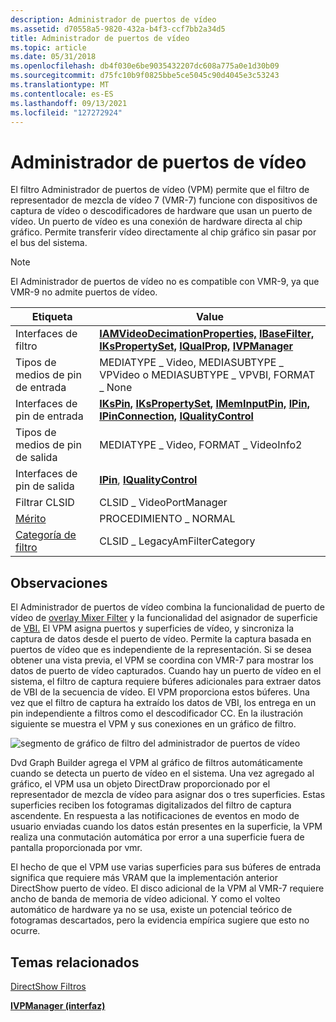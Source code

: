```yaml
---
description: Administrador de puertos de vídeo
ms.assetid: d70558a5-9820-432a-b4f3-ccf7bb2a34d5
title: Administrador de puertos de vídeo
ms.topic: article
ms.date: 05/31/2018
ms.openlocfilehash: db4f030e6be9035432207dc608a775a0e1d30b09
ms.sourcegitcommit: d75fc10b9f0825bbe5ce5045c90d4045e3c53243
ms.translationtype: MT
ms.contentlocale: es-ES
ms.lasthandoff: 09/13/2021
ms.locfileid: "127272924"
---
```

# <a name="video-port-manager"></a>Administrador de puertos de vídeo

El filtro Administrador de puertos de vídeo (VPM) permite que el filtro de representador de mezcla de vídeo 7 (VMR-7) funcione con dispositivos de captura de vídeo o descodificadores de hardware que usan un puerto de vídeo. Un puerto de vídeo es una conexión de hardware directa al chip gráfico. Permite transferir vídeo directamente al chip gráfico sin pasar por el bus del sistema.

> [!Note]  
> El Administrador de puertos de vídeo no es compatible con VMR-9, ya que VMR-9 no admite puertos de vídeo.

 



| Etiqueta | Value |
|------------------------------------------|----------------------------------------------------------------------------------------------------------------------------------------------------------------------------------------------------------------------|
| Interfaces de filtro                        | [**IAMVideoDecimationProperties,**](/windows/desktop/api/Strmif/nn-strmif-iamvideodecimationproperties) [**IBaseFilter,**](/windows/desktop/api/Strmif/nn-strmif-ibasefilter) [**IKsPropertySet,**](ikspropertyset.md) [**IQualProp,**](/previous-versions/windows/desktop/api/Amvideo/nn-amvideo-iqualprop) [**IVPManager**](/windows/desktop/api/Strmif/nn-strmif-ivpmanager) |
| Tipos de medios de pin de entrada                    | MEDIATYPE \_ Video, MEDIASUBTYPE \_ VPVideo o MEDIASUBTYPE \_ VPVBI, FORMAT \_ None                                                                                                                                         |
| Interfaces de pin de entrada                     | [**IKsPin,**](ikspin.md) [**IKsPropertySet,**](ikspropertyset.md) [**IMemInputPin,**](/windows/desktop/api/Strmif/nn-strmif-imeminputpin) [**IPin,**](/windows/desktop/api/Strmif/nn-strmif-ipin) [**IPinConnection,**](/windows/desktop/api/Strmif/nn-strmif-ipinconnection) [**IQualityControl**](/windows/desktop/api/Strmif/nn-strmif-iqualitycontrol) |
| Tipos de medios de pin de salida                   | MEDIATYPE \_ Video, FORMAT \_ VideoInfo2                                                                                                                                                                                 |
| Interfaces de pin de salida                    | [**IPin**](/windows/desktop/api/Strmif/nn-strmif-ipin), [ **IQualityControl**](/windows/desktop/api/Strmif/nn-strmif-iqualitycontrol)                                                                                                                                                     |
| Filtrar CLSID                             | CLSID \_ VideoPortManager                                                                                                                                                                                              |
| [Mérito](merit.md)                       | PROCEDIMIENTO \_ NORMAL                                                                                                                                                                                                        |
| [Categoría de filtro](filter-categories.md) | CLSID \_ LegacyAmFilterCategory                                                                                                                                                                                        |



 

## <a name="remarks"></a>Observaciones

El Administrador de puertos de vídeo combina la funcionalidad de puerto de vídeo de [overlay Mixer Filter](overlay-mixer-filter.md) y la funcionalidad del asignador de superficie de [VBI.](vbi-surface-allocator.md) El VPM asigna puertos y superficies de vídeo, y sincroniza la captura de datos desde el puerto de vídeo. Permite la captura basada en puertos de vídeo que es independiente de la representación. Si se desea obtener una vista previa, el VPM se coordina con VMR-7 para mostrar los datos de puerto de vídeo capturados. Cuando hay un puerto de vídeo en el sistema, el filtro de captura requiere búferes adicionales para extraer datos de VBI de la secuencia de vídeo. El VPM proporciona estos búferes. Una vez que el filtro de captura ha extraído los datos de VBI, los entrega en un pin independiente a filtros como el descodificador CC. En la ilustración siguiente se muestra el VPM y sus conexiones en un gráfico de filtro.

![segmento de gráfico de filtro del administrador de puertos de vídeo](images/vpm.png)

Dvd Graph Builder agrega el VPM al gráfico de filtros automáticamente cuando se detecta un puerto de vídeo en el sistema. Una vez agregado al gráfico, el VPM usa un objeto DirectDraw proporcionado por el representador de mezcla de vídeo para asignar dos o tres superficies. Estas superficies reciben los fotogramas digitalizados del filtro de captura ascendente. En respuesta a las notificaciones de eventos en modo de usuario enviadas cuando los datos están presentes en la superficie, la VPM realiza una conmutación automática por error a una superficie fuera de pantalla proporcionada por vmr.

El hecho de que el VPM use varias superficies para sus búferes de entrada significa que requiere más VRAM que la implementación anterior DirectShow puerto de vídeo. El disco adicional de la VPM al VMR-7 requiere ancho de banda de memoria de vídeo adicional. Y como el volteo automático de hardware ya no se usa, existe un potencial teórico de fotogramas descartados, pero la evidencia empírica sugiere que esto no ocurre.

## <a name="related-topics"></a>Temas relacionados

<dl> <dt>

[DirectShow Filtros](directshow-filters.md)
</dt> <dt>

[**IVPManager (interfaz)**](/windows/desktop/api/Strmif/nn-strmif-ivpmanager)
</dt> </dl>

 

 



